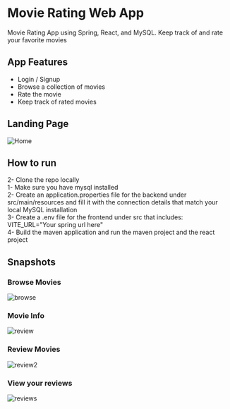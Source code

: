 # Movie Rating Web App 
Movie Rating App using Spring, React, and MySQL. Keep track of and rate your favorite movies  

## App Features  
- Login / Signup  
- Browse a collection of movies  
- Rate the movie  
- Keep track of rated movies  

## Landing Page  
![Home](https://github.com/OmarAz01/movie-rating-fullstack/assets/118571302/18f7d4ff-222c-400e-9a85-fe7a59e7a28a)  
  
## How to run  
2- Clone the repo locally  
1- Make sure you have mysql installed  
2- Create an application.properties file for the backend under src/main/resources and fill it with the connection details that match your local MySQL installation  
3- Create a .env file for the frontend under src that includes: VITE_URL="Your spring url here"  
4- Build the maven application and run the maven project and the react project  

## Snapshots  

### Browse Movies
![browse](https://github.com/OmarAz01/movie-rating-fullstack/assets/118571302/2851d652-2ee0-4f04-9041-5b510fd87c6b)  

### Movie Info
![review](https://github.com/OmarAz01/movie-rating-fullstack/assets/118571302/148e6fc1-47da-4c8f-8fb6-a17ce7040341)  

### Review Movies  
![review2](https://github.com/OmarAz01/movie-rating-fullstack/assets/118571302/86e7294a-aabe-4544-b12f-a1aa8ebb03e8)  

### View your reviews  
![reviews](https://github.com/OmarAz01/movie-rating-fullstack/assets/118571302/291aae06-f4b1-4c37-9127-687ddf116094)



